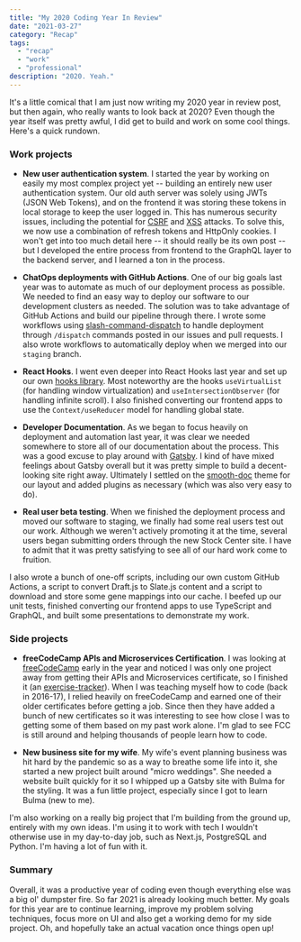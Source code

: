 ```yaml
---
title: "My 2020 Coding Year In Review"
date: "2021-03-27"
category: "Recap"
tags:
  - "recap"
  - "work"
  - "professional"
description: "2020. Yeah."
---
```


It's a little comical that I am just now writing my 2020 year in review post, but then again, who really wants to look back at 2020? Even though the year itself was pretty awful, I did get to build and work on some cool things. Here's a quick rundown.

### Work projects

- **New user authentication system**. I started the year by working on easily my most complex project yet -- building an entirely new user authentication system. Our old auth server was solely using JWTs (JSON Web Tokens), and on the frontend it was storing these tokens in local storage to keep the user logged in. This has numerous security issues, including the potential for [CSRF](https://owasp.org/www-community/attacks/csrf) and [XSS](https://owasp.org/www-community/attacks/xss/) attacks. To solve this, we now use a combination of refresh tokens and HttpOnly cookies. I won't get into too much detail here -- it should really be its own post -- but I developed the entire process from frontend to the GraphQL layer to the backend server, and I learned a ton in the process.

- **ChatOps deployments with GitHub Actions**. One of our big goals last year was to automate as much of our deployment process as possible. We needed to find an easy way to deploy our software to our development clusters as needed. The solution was to take advantage of GitHub Actions and build our pipeline through there. I wrote some workflows using [slash-command-dispatch](https://github.com/peter-evans/slash-command-dispatch) to handle deployment through `/dispatch` commands posted in our issues and pull requests. I also wrote workflows to automatically deploy when we merged into our `staging` branch.

- **React Hooks**. I went even deeper into React Hooks last year and set up our own [hooks library](https://github.com/dictyBase/dicty-hooks). Most noteworthy are the hooks `useVirtualList` (for handling window virtualization) and `useIntersectionObserver` (for handling infinite scroll). I also finished converting our frontend apps to use the `Context/useReducer` model for handling global state.

- **Developer Documentation**. As we began to focus heavily on deployment and automation last year, it was clear we needed somewhere to store all of our documentation about the process. This was a good excuse to play around with [Gatsby](https://www.gatsbyjs.com/). I kind of have mixed feelings about Gatsby overall but it was pretty simple to build a decent-looking site right away. Ultimately I settled on the [smooth-doc](https://smooth-doc.com/) theme for our layout and added plugins as necessary (which was also very easy to do).

- **Real user beta testing**. When we finished the deployment process and moved our software to staging, we finally had some real users test out our work. Although we weren't actively promoting it at the time, several users began submitting orders through the new Stock Center site. I have to admit that it was pretty satisfying to see all of our hard work come to fruition.

I also wrote a bunch of one-off scripts, including our own custom GitHub Actions, a script to convert Draft.js to Slate.js content and a script to download and store some gene mappings into our cache. I beefed up our unit tests, finished converting our frontend apps to use TypeScript and GraphQL, and built some presentations to demonstrate my work.

### Side projects

- **freeCodeCamp APIs and Microservices Certification**. I was looking at [freeCodeCamp](https://www.freecodecamp.org/) early in the year and noticed I was only one project away from getting their APIs and Microservices certificate, so I finished it (an [exercise-tracker](https://github.com/wildlifehexagon/exercise-tracker)). When I was teaching myself how to code (back in 2016-17), I relied heavily on freeCodeCamp and earned one of their older certificates before getting a job. Since then they have added a bunch of new certificates so it was interesting to see how close I was to getting some of them based on my past work alone. I'm glad to see FCC is still around and helping thousands of people learn how to code.

- **New business site for my wife**. My wife's event planning business was hit hard by the pandemic so as a way to breathe some life into it, she started a new project built around "micro weddings". She needed a website built quickly for it so I whipped up a Gatsby site with Bulma for the styling. It was a fun little project, especially since I got to learn Bulma (new to me).

I'm also working on a really big project that I'm building from the ground up, entirely with my own ideas. I'm using it to work with tech I wouldn't otherwise use in my day-to-day job, such as Next.js, PostgreSQL and Python. I'm having a lot of fun with it.

### Summary

Overall, it was a productive year of coding even though everything else was a big ol' dumpster fire. So far 2021 is already looking much better. My goals for this year are to continue learning, improve my problem solving techniques, focus more on UI and also get a working demo for my side project. Oh, and hopefully take an actual vacation once things open up!
